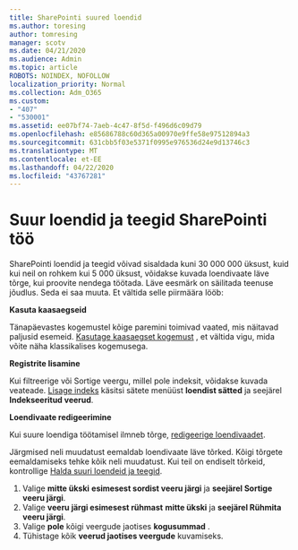 ```yaml
---
title: SharePointi suured loendid
ms.author: toresing
author: tomresing
manager: scotv
ms.date: 04/21/2020
ms.audience: Admin
ms.topic: article
ROBOTS: NOINDEX, NOFOLLOW
localization_priority: Normal
ms.collection: Adm_O365
ms.custom:
- "407"
- "530001"
ms.assetid: ee07bf74-7aeb-4c47-8f5d-f496d6c09d79
ms.openlocfilehash: e85686788c60d365a00970e9ffe58e97512894a3
ms.sourcegitcommit: 631cbb5f03e5371f0995e976536d24e9d13746c3
ms.translationtype: MT
ms.contentlocale: et-EE
ms.lasthandoff: 04/22/2020
ms.locfileid: "43767281"
---
```

# <a name="work-with-large-lists-and-libraries-in-sharepoint"></a>Suur loendid ja teegid SharePointi töö

SharePointi loendid ja teegid võivad sisaldada kuni 30 000 000 üksust, kuid kui neil on rohkem kui 5 000 üksust, võidakse kuvada loendivaate läve tõrge, kui proovite nendega töötada. Läve eesmärk on säilitada teenuse jõudlus. Seda ei saa muuta. Et vältida selle piirmäära lööb:

**Kasuta kaasaegseid**

Tänapäevastes kogemustel kõige paremini toimivad vaated, mis näitavad paljusid esemeid. [Kasutage kaasaegset kogemust](https://support.office.com/article/66dac24b-4177-4775-bf50-3d267318caa9) , et vältida vigu, mida võite näha klassikalises kogemusega.

**Registrite lisamine**

Kui filtreerige või Sortige veergu, millel pole indeksit, võidakse kuvada veateade. [Lisage indeks](https://support.office.com/article/f3f00554-b7dc-44d1-a2ed-d477eac463b0) käsitsi sätete menüüst **loendist sätted** ja seejärel **Indekseeritud veerud**.

**Loendivaate redigeerimine**

Kui suure loendiga töötamisel ilmneb tõrge, [redigeerige loendivaadet](https://support.office.com/article/15916903-e79a-423f-b4e2-02d37e1ff372).

Järgmised neli muudatust eemaldab loendivaate läve tõrked. Kõigi tõrgete eemaldamiseks tehke kõik neli muudatust. Kui teil on endiselt tõrkeid, kontrollige [Halda suuri loendeid ja teegid](https://support.office.com/article/B8588DAE-9387-48C2-9248-C24122F07C59).

1. Valige **mitte ükski** **esimesest sordist veeru järgi** ja **seejärel Sortige veeru järgi**.
2. Valige **veeru järgi esimesest rühmast** **mitte ükski** ja **seejärel Rühmita veeru järgi**.
3. Valige **pole** kõigi veergude jaotises **kogusummad** .
4. Tühistage kõik **veerud jaotises veergude** kuvamiseks.


